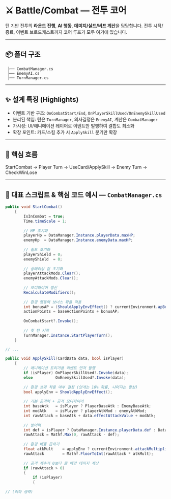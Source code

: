 # ⚔️ Battle/Combat — 전투 코어

턴 기반 전투의 **라운드 진행**, **AI 행동**, **데미지/실드/버프 계산**을 담당합니다. 전투 시작/종료, 이벤트 브로드캐스트까지 코어 루프가 모두 여기에 있습니다.

---

## 📦 폴더 구조
```
 ├── CombatManager.cs
 ├── EnemyAI.cs
 ├── TurnManager.cs
```

---

## ✨ 설계 특징 (Highlights)
- 이벤트 기반 구조: `OnCombatStart/End`, `OnPlayerSkillUsed/OnEnemySkillUsed`
- 분리된 책임: 턴은 `TurnManager`, 의사결정은 `EnemyAI`, 계산은 `CombatManager`
- 가시성: UI/애니메이션 레이어로 이벤트만 발행하여 결합도 최소화
- 확장 포인트: 카드/스킬 추가 시 `ApplySkill` 분기만 확장

---

## 🔁 핵심 흐름
StartCombat → Player Turn → UseCard/ApplySkill → Enemy Turn → CheckWinLose

---

## 🧩 대표 스크립트 & 핵심 코드 예시 — `CombatManager.cs`
```csharp
public void StartCombat()
    {
        IsInCombat = true;
        Time.timeScale = 1;
            
        // HP 초기화
        playerHp = DataManager.Instance.playerData.maxHP;
        enemyHp  = DataManager.Instance.enemyData.maxHP;
        
        // 쉴드 초기화
        playerShield = 0;
        enemyShield  = 0;
        
        // 상태이상 값 초기화
        playerAttackMods.Clear();
        enemyAttackMods.Clear();
        
        // 모디파이어 갱신
        RecalculateModifiers();
        
        // 환경 행동력 보너스 확률 적용
        int bonusAP = (ShouldApplyEnvEffect() ? currentEnvironment.apBonus : 0);
        actionPoints = baseActionPoints + bonusAP;
        
        OnCombatStart?.Invoke();
        
        // 첫 턴 시작
        TurnManager.Instance.StartPlayerTurn();
    }

// ...

public void ApplySkill(CardData data, bool isPlayer)
    {
        // 애니메이션 트리거용 이벤트 먼저 발행
        if (isPlayer) OnPlayerSkillUsed?.Invoke(data);
        else          OnEnemySkillUsed?.Invoke(data);
        
        // 환경 효과 적용 여부 결정 (안개는 10% 확률, 나머지는 항상)
        bool applyEnv = ShouldApplyEnvEffect();
        
        // 기본 공격력 + 공격 모디파이어
        int baseAtk   = isPlayer ? PlayerBaseAtk : EnemyBaseAtk;
        int modAtk    = isPlayer ? playerAtkMod : enemyAtkMod;
        int rawAttack = baseAtk + data.effectAttackValue + modAtk;
        
        // 방어력
        int def = isPlayer ? DataManager.Instance.playerData.def : DataManager.Instance.enemyData.def;
        rawAttack = Mathf.Max(0, rawAttack - def);
        
        // 환경 배율 곱하기
        float atkMult    = applyEnv ? currentEnvironment.attackMultiplier  : 1f;
        rawAttack        = Mathf.FloorToInt(rawAttack * atkMult);
        
        // 공격 계수가 0보다 클 때만 데미지 계산
        if (rawAttack > 0)
        {
            if (isPlayer)
            {
               
// (이하 생략)
```
